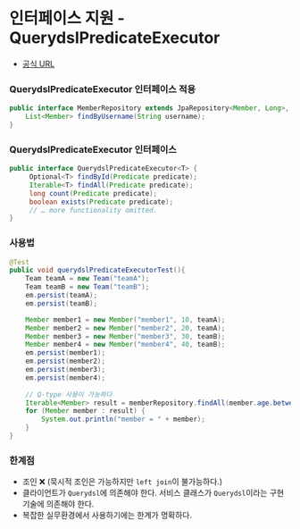 # 인터페이스 지원 - QuerydslPredicateExecutor

- [공식 URL](https://docs.spring.io/spring-data/jpa/docs/2.2.3.RELEASE/reference/html/#core.extensions.querydsl)

### QuerydslPredicateExecutor 인터페이스 적용 

```java
public interface MemberRepository extends JpaRepository<Member, Long>, MemberRepositoryCustom, QuerydslPredicateExecutor {
    List<Member> findByUsername(String username);
}
```

### QuerydslPredicateExecutor 인터페이스

```java
public interface QuerydslPredicateExecutor<T> {
     Optional<T> findById(Predicate predicate); 
     Iterable<T> findAll(Predicate predicate); 
     long count(Predicate predicate); 
     boolean exists(Predicate predicate); 
     // … more functionality omitted.
}
```

### 사용법 

```java
@Test
public void querydslPredicateExecutorTest(){
    Team teamA = new Team("teamA");
    Team teamB = new Team("teamB");
    em.persist(teamA);
    em.persist(teamB);

    Member member1 = new Member("member1", 10, teamA);
    Member member2 = new Member("member2", 20, teamA);
    Member member3 = new Member("member3", 30, teamB);
    Member member4 = new Member("member4", 40, teamB);
    em.persist(member1);
    em.persist(member2);
    em.persist(member3);
    em.persist(member4);
    
    // Q-type 사용이 가능하다 
    Iterable<Member> result = memberRepository.findAll(member.age.between(20, 40).and(member.username.eq("member2")));
    for (Member member : result) {
        System.out.println("member = " + member);
    }
}
```

### 한계점

- 조인 ❌ (묵시적 조인은 가능하지만 `left join`이 불가능하다.)
- 클라이언트가 `Querydsl`에 의존해야 한다. 서비스 클래스가 `Querydsl`이라는 구현 기술에 의존해야 한다.
- 복잡한 실무환경에서 사용하기에는 한계가 명확하다.